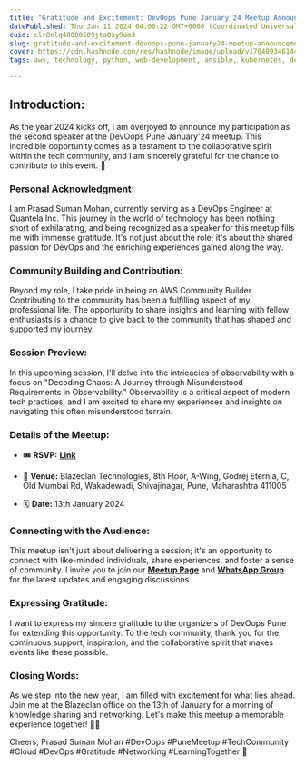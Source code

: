 ```yaml
---
title: "Gratitude and Excitement: DevOops Pune January'24 Meetup Announcement!"
datePublished: Thu Jan 11 2024 04:00:22 GMT+0000 (Coordinated Universal Time)
cuid: clr8olq48000509jta0xy9om3
slug: gratitude-and-excitement-devoops-pune-january24-meetup-announcement
cover: https://cdn.hashnode.com/res/hashnode/image/upload/v1704893461449/3e972856-46b8-415a-b901-be7afa99c433.jpeg
tags: aws, technology, python, web-development, ansible, kubernetes, developer, python3, devops, aws-lambda, technical-writing-1, aws-certified-solutions-architect-associate, 90daysofdevops, trainwithshubham, 90daysofdevops-chanllenge

---
```


## **Introduction:**

As the year 2024 kicks off, I am overjoyed to announce my participation as the second speaker at the DevOops Pune January'24 meetup. This incredible opportunity comes as a testament to the collaborative spirit within the tech community, and I am sincerely grateful for the chance to contribute to this event. 🚀

### **Personal Acknowledgment:**

I am Prasad Suman Mohan, currently serving as a DevOps Engineer at Quantela Inc. This journey in the world of technology has been nothing short of exhilarating, and being recognized as a speaker for this meetup fills me with immense gratitude. It's not just about the role; it's about the shared passion for DevOps and the enriching experiences gained along the way.

### **Community Building and Contribution:**

Beyond my role, I take pride in being an AWS Community Builder. Contributing to the community has been a fulfilling aspect of my professional life. The opportunity to share insights and learning with fellow enthusiasts is a chance to give back to the community that has shaped and supported my journey.

### **Session Preview:**

In this upcoming session, I'll delve into the intricacies of observability with a focus on "Decoding Chaos: A Journey through Misunderstood Requirements in Observability." Observability is a critical aspect of modern tech practices, and I am excited to share my experiences and insights on navigating this often misunderstood terrain.

### **Details of the Meetup:**

* 🎟️ **RSVP:** [**Link**](https://lnkd.in/e553appn)
    
* 📍 **Venue:** Blazeclan Technologies, 8th Floor, A-Wing, Godrej Eternia, C, Old Mumbai Rd, Wakadewadi, Shivajinagar, Pune, Maharashtra 411005
    
* 🗓 **Date:** 13th January 2024
    

### **Connecting with the Audience:**

This meetup isn't just about delivering a session; it's an opportunity to connect with like-minded individuals, share experiences, and foster a sense of community. I invite you to join our [**Meetup Page**](https://lnkd.in/esM6Upar) and [**WhatsApp Group**](https://lnkd.in/eP3wr_KG) for the latest updates and engaging discussions.

### **Expressing Gratitude:**

I want to express my sincere gratitude to the organizers of DevOops Pune for extending this opportunity. To the tech community, thank you for the continuous support, inspiration, and the collaborative spirit that makes events like these possible.

### **Closing Words:**

As we step into the new year, I am filled with excitement for what lies ahead. Join me at the Blazeclan office on the 13th of January for a morning of knowledge sharing and networking. Let's make this meetup a memorable experience together! 👋✨

Cheers, Prasad Suman Mohan #DevOops #PuneMeetup #TechCommunity #Cloud #DevOps #Gratitude #Networking #LearningTogether 🚧